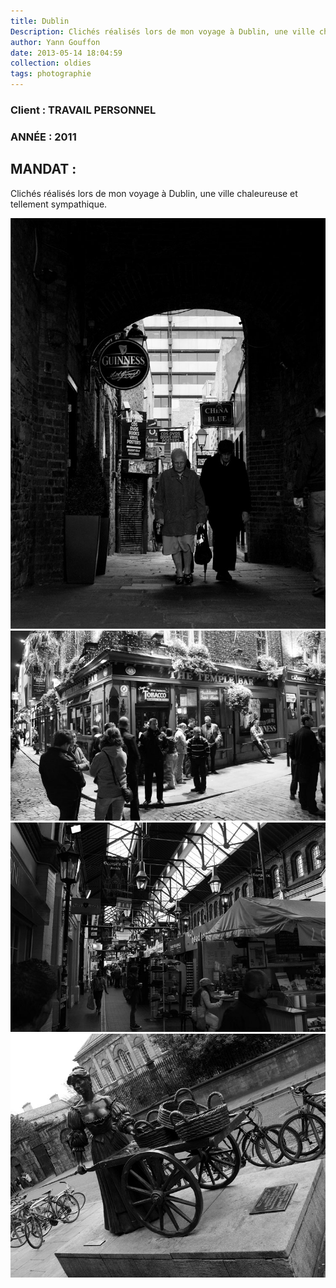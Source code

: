 ```yaml
---
title: Dublin
Description: Clichés réalisés lors de mon voyage à Dublin, une ville chaleureuse et tellement sympathique. 
author: Yann Gouffon
date: 2013-05-14 18:04:59
collection: oldies
tags: photographie
---
```


### Client : TRAVAIL PERSONNEL
### ANNÉE : 2011

## MANDAT :

Clichés réalisés lors de mon voyage à Dublin, une ville chaleureuse et tellement sympathique. 

![Dublin](/img/images/dublin01.jpg.jpg)
![Dublin](/img/images/dublin02.jpg.jpg)
![Dublin](/img/images/dublin03.jpg.jpg)
![Dublin](/img/images/dublin04.jpg.jpg)
